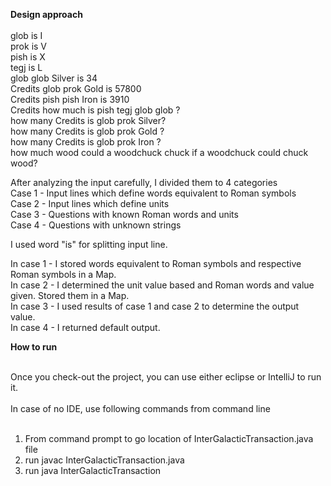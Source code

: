 **Design approach** <br> <br>
glob is I <br>
prok is V <br>
pish is X <br>
tegj is L <br>
glob glob Silver is 34 <br>
Credits glob prok Gold is 57800 <br>
Credits pish pish Iron is 3910 <br>
Credits how much is pish tegj glob glob ? <br>
how many Credits is glob prok Silver? <br>
how many Credits is glob prok Gold ? <br>
how many Credits is glob prok Iron ? <br>
how much wood could a woodchuck chuck if a woodchuck could chuck wood? <br>

After analyzing the input carefully, I divided them to 4 categories <br>
Case 1 - Input lines which define words equivalent to Roman symbols <br>
Case 2 - Input lines which define units <br>
Case 3 - Questions with known Roman words and units <br>
Case 4 - Questions with unknown strings <br>

I used word "is" for splitting input line. <br>

In case 1 - I stored words equivalent to Roman symbols and respective Roman symbols in a Map. <br>
In case 2 - I determined the unit value based and Roman words and value given. Stored them in a Map. <br>
In case 3 - I used results of case 1 and case 2 to determine the output value. <br>
In case 4 - I returned default output. <br>

**How to run** <br> <br>

Once you check-out the project, you can use either eclipse or IntelliJ to run it. <br><br>
In case of no IDE, use following commands from command line <br> <br>
1. From command prompt to go location of InterGalacticTransaction.java file <br>
2. run javac InterGalacticTransaction.java <br>
3. run java InterGalacticTransaction